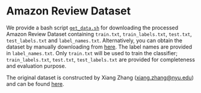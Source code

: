 # Amazon Review Dataset

We provide a bash script [```get_data.sh```](get_data.sh) for downloading the processed Amazon Review Dataset containing ```train.txt```, ```train_labels.txt```, ```test.txt```, ```test_labels.txt``` and ```label_names.txt```. Alternatively, you can obtain the dataset by manually downloading from [here](https://drive.google.com/file/d/1pRt5mPuuVbi-ZXD8QZzw_7DlAnEg3X15/view?usp=sharing). The label names are provided in ```label_names.txt```. Only ```train.txt``` will be used to train the classifier; ```train_labels.txt```, ```test.txt```, ```test_labels.txt``` are provided for completeness and evaluation purpose.

The original dataset is constructed by Xiang Zhang (xiang.zhang@nyu.edu) and can be found [here](https://drive.google.com/file/d/0Bz8a_Dbh9QhbaW12WVVZS2drcnM/view?usp=sharing).
